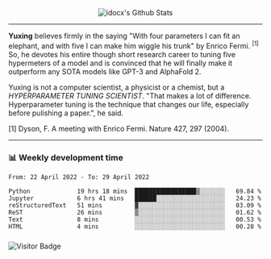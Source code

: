 <div align="center">
    <img align="center" src="https://github-readme-stats.vercel.app/api?username=idocx&show_icons=true&count_private=true&hide_border=true" alt="idocx's Github Stats"></img>
</div>

---

**Yuxing** believes firmly in the saying "With four parameters I can fit an elephant, and with five I can make him wiggle his trunk" by Enrico Fermi. <sup>[1]</sup> So, he devotes his entire though short research career to tuning five hypermeters of a model and is convinced that he will finally make it outperform any SOTA models like GPT-3 and AlphaFold 2.

Yuxing is not a computer scientist, a physicist or a chemist, but a *HYPERPARAMETER TUNING SCIENTIST*. "That makes a lot of difference. Hyperparameter tuning is the technique that changes our life, especially before pulishing a paper.", he said.

[1] Dyson, F. A meeting with Enrico Fermi. Nature 427, 297 (2004).


---

### 📊 Weekly development time
<!--START_SECTION:waka-->

```text
From: 22 April 2022 - To: 29 April 2022

Python             19 hrs 18 mins  █████████████████▒░░░░░░░   69.84 %
Jupyter            6 hrs 41 mins   ██████░░░░░░░░░░░░░░░░░░░   24.23 %
reStructuredText   51 mins         ▓░░░░░░░░░░░░░░░░░░░░░░░░   03.09 %
ReST               26 mins         ▒░░░░░░░░░░░░░░░░░░░░░░░░   01.62 %
Text               8 mins          ░░░░░░░░░░░░░░░░░░░░░░░░░   00.53 %
HTML               4 mins          ░░░░░░░░░░░░░░░░░░░░░░░░░   00.28 %
```

<!--END_SECTION:waka-->

### 

![Visitor Badge](https://visitor-badge.laobi.icu/badge?page_id=idocx.idocx)